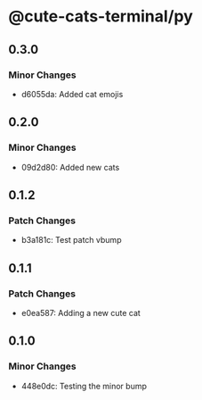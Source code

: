# @cute-cats-terminal/py

## 0.3.0

### Minor Changes

- d6055da: Added cat emojis

## 0.2.0

### Minor Changes

- 09d2d80: Added new cats

## 0.1.2

### Patch Changes

- b3a181c: Test patch vbump

## 0.1.1

### Patch Changes

- e0ea587: Adding a new cute cat

## 0.1.0

### Minor Changes

- 448e0dc: Testing the minor bump
